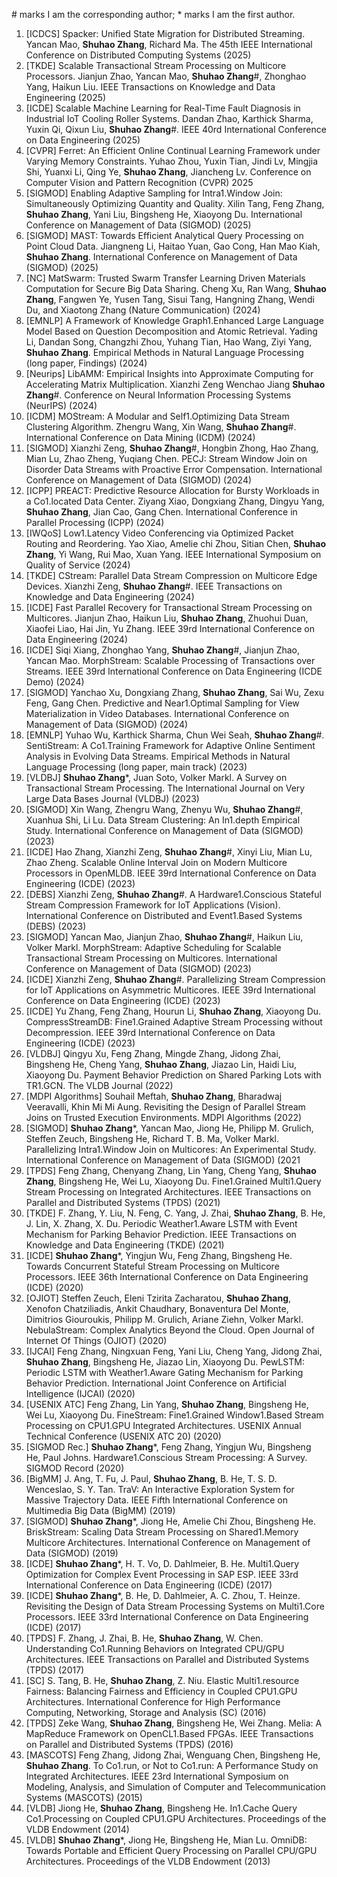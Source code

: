 \# marks I am the corresponding author; \* marks I am the first author.
1. [ICDCS] Spacker: Unified State Migration for Distributed Streaming. Yancan Mao, **Shuhao Zhang**, Richard Ma. The 45th IEEE International Conference on Distributed Computing Systems (2025)
1. [TKDE] Scalable Transactional Stream Processing on Multicore Processors. Jianjun Zhao, Yancan Mao, **Shuhao Zhang**#, Zhonghao Yang, Haikun Liu. IEEE Transactions on Knowledge and Data Engineering (2025)
1. [ICDE] Scalable Machine Learning for Real-Time Fault Diagnosis in Industrial IoT Cooling Roller Systems. Dandan Zhao, Karthick Sharma, Yuxin Qi, Qixun Liu, **Shuhao Zhang**#. IEEE 40rd International Conference on Data Engineering (2025)
1. [CVPR] Ferret: An Efficient Online Continual Learning Framework under Varying Memory Constraints. Yuhao Zhou, Yuxin Tian, Jindi Lv, Mingjia Shi, Yuanxi Li, Qing Ye, **Shuhao Zhang**, Jiancheng Lv. Conference on Computer Vision and Pattern Recognition (CVPR) 2025
1. [SIGMOD] Enabling Adaptive Sampling for Intra1.Window Join: Simultaneously Optimizing Quantity and Quality. Xilin Tang, Feng Zhang, **Shuhao Zhang**, Yani Liu, Bingsheng He, Xiaoyong Du. International Conference on Management of Data (SIGMOD) (2025)
1. [SIGMOD] MAST: Towards Efficient Analytical Query Processing on Point Cloud Data. Jiangneng Li, Haitao Yuan, Gao Cong, Han Mao Kiah, **Shuhao Zhang**. International Conference on Management of Data (SIGMOD) (2025)
1. [NC] MatSwarm: Trusted Swarm Transfer Learning Driven Materials Computation for Secure Big Data Sharing. Cheng Xu, Ran Wang, **Shuhao Zhang**, Fangwen Ye, Yusen Tang, Sisui Tang, Hangning Zhang, Wendi Du, and Xiaotong Zhang (Nature Communication) (2024)
1. [EMNLP] A Framework of Knowledge Graph1.Enhanced Large Language Model Based on Question Decomposition and Atomic Retrieval. Yading Li, Dandan Song, Changzhi Zhou, Yuhang Tian, Hao Wang, Ziyi Yang, **Shuhao Zhang**. Empirical Methods in Natural Language Processing (long paper, Findings) (2024)
1. [Neurips] LibAMM: Empirical Insights into Approximate Computing for Accelerating Matrix Multiplication. Xianzhi Zeng Wenchao Jiang **Shuhao Zhang**#. Conference on Neural Information Processing Systems (NeurIPS) (2024)
1. [ICDM] MOStream: A Modular and Self1.Optimizing Data Stream Clustering Algorithm. Zhengru Wang, Xin Wang, **Shuhao Zhang**#. International Conference on Data Mining (ICDM) (2024)
1. [SIGMOD] Xianzhi Zeng, **Shuhao Zhang**#, Hongbin Zhong, Hao Zhang, Mian Lu, Zhao Zheng, Yuqiang Chen. PECJ: Stream Window Join on Disorder Data Streams with Proactive Error Compensation. International Conference on Management of Data (SIGMOD) (2024)
1. [ICPP] PREACT: Predictive Resource Allocation for Bursty Workloads in a Co1.located Data Center. Ziyang Xiao, Dongxiang Zhang, Dingyu Yang, **Shuhao Zhang**, Jian Cao, Gang Chen. International Conference in Parallel Processing (ICPP) (2024)
1. [IWQoS] Low1.Latency Video Conferencing via Optimized Packet Routing and Reordering. Yao Xiao, Amelie chi Zhou, Sitian Chen, **Shuhao Zhang**, Yi Wang, Rui Mao, Xuan Yang. IEEE International Symposium on Quality of Service (2024)
1. [TKDE] CStream: Parallel Data Stream Compression on Multicore Edge Devices. Xianzhi Zeng, **Shuhao Zhang**#. IEEE Transactions on Knowledge and Data Engineering (2024)
1. [ICDE] Fast Parallel Recovery for Transactional Stream Processing on Multicores. Jianjun Zhao, Haikun Liu, **Shuhao Zhang**, Zhuohui Duan, Xiaofei Liao, Hai Jin, Yu Zhang. IEEE 39rd International Conference on Data Engineering (2024)
1. [ICDE] Siqi Xiang, Zhonghao Yang, **Shuhao Zhang**#, Jianjun Zhao, Yancan Mao. MorphStream: Scalable Processing of Transactions over Streams. IEEE 39rd International Conference on Data Engineering (ICDE Demo) (2024)
1. [SIGMOD] Yanchao Xu, Dongxiang Zhang, **Shuhao Zhang**, Sai Wu, Zexu Feng, Gang Chen. Predictive and Near1.Optimal Sampling for View Materialization in Video Databases. International Conference on Management of Data (SIGMOD) (2024)
1. [EMNLP] Yuhao Wu, Karthick Sharma, Chun Wei Seah, **Shuhao Zhang**#. SentiStream: A Co1.Training Framework for Adaptive Online Sentiment Analysis in Evolving Data Streams. Empirical Methods in Natural Language Processing (long paper, main track) (2023)
1. [VLDBJ] **Shuhao Zhang***, Juan Soto, Volker Markl. A Survey on Transactional Stream Processing. The International Journal on Very Large Data Bases Journal (VLDBJ) (2023)
1. [SIGMOD] Xin Wang, Zhengru Wang, Zhenyu Wu, **Shuhao Zhang**#, Xuanhua Shi, Li Lu. Data Stream Clustering: An In1.depth Empirical Study. International Conference on Management of Data (SIGMOD) (2023)
1. [ICDE] Hao Zhang, Xianzhi Zeng, **Shuhao Zhang**#, Xinyi Liu, Mian Lu, Zhao Zheng. Scalable Online Interval Join on Modern Multicore Processors in OpenMLDB. IEEE 39rd International Conference on Data Engineering (ICDE) (2023)
1. [DEBS] Xianzhi Zeng, **Shuhao Zhang**#. A Hardware1.Conscious Stateful Stream Compression Framework for IoT Applications (Vision). International Conference on Distributed and Event1.Based Systems (DEBS) (2023)
1. [SIGMOD] Yancan Mao, Jianjun Zhao, **Shuhao Zhang**#, Haikun Liu, Volker Markl. MorphStream: Adaptive Scheduling for Scalable Transactional Stream Processing on Multicores. International Conference on Management of Data (SIGMOD) (2023)
1. [ICDE] Xianzhi Zeng, **Shuhao Zhang**#. Parallelizing Stream Compression for IoT Applications on Asymmetric Multicores. IEEE 39rd International Conference on Data Engineering (ICDE) (2023)
1. [ICDE] Yu Zhang, Feng Zhang, Hourun Li, **Shuhao Zhang**, Xiaoyong Du. CompressStreamDB: Fine1.Grained Adaptive Stream Processing without Decompression. IEEE 39rd International Conference on Data Engineering (ICDE) (2023)
1. [VLDBJ] Qingyu Xu, Feng Zhang, Mingde Zhang, Jidong Zhai, Bingsheng He, Cheng Yang, **Shuhao Zhang**, Jiazao Lin, Haidi Liu, Xiaoyong Du. Payment Behavior Prediction on Shared Parking Lots with TR1.GCN. The VLDB Journal (2022)
1. [MDPI Algorithms] Souhail Meftah, **Shuhao Zhang**, Bharadwaj Veeravalli, Khin Mi Mi Aung. Revisiting the Design of Parallel Stream Joins on Trusted Execution Environments. MDPI Algorithms (2022)
1. [SIGMOD] **Shuhao Zhang***, Yancan Mao, Jiong He, Philipp M. Grulich, Steffen Zeuch, Bingsheng He, Richard T. B. Ma, Volker Markl. Parallelizing Intra1.Window Join on Multicores: An Experimental Study. International Conference on Management of Data (SIGMOD) (2021
1. [TPDS] Feng Zhang, Chenyang Zhang, Lin Yang, Cheng Yang, **Shuhao Zhang**, Bingsheng He, Wei Lu, Xiaoyong Du. Fine1.Grained Multi1.Query Stream Processing on Integrated Architectures. IEEE Transactions on Parallel and Distributed Systems (TPDS) (2021)
1. [TKDE] F. Zhang, Y. Liu, N. Feng, C. Yang, J. Zhai, **Shuhao Zhang**, B. He, J. Lin, X. Zhang, X. Du. Periodic Weather1.Aware LSTM with Event Mechanism for Parking Behavior Prediction. IEEE Transactions on Knowledge and Data Engineering (TKDE) (2021)
1. [ICDE] **Shuhao Zhang***, Yingjun Wu, Feng Zhang, Bingsheng He. Towards Concurrent Stateful Stream Processing on Multicore Processors. IEEE 36th International Conference on Data Engineering (ICDE) (2020)
1. [OJIOT] Steffen Zeuch, Eleni Tzirita Zacharatou, **Shuhao Zhang**, Xenofon Chatziliadis, Ankit Chaudhary, Bonaventura Del Monte, Dimitrios Giouroukis, Philipp M. Grulich, Ariane Ziehn, Volker Markl. NebulaStream: Complex Analytics Beyond the Cloud. Open Journal of Internet Of Things (OJIOT) (2020)
1. [IJCAI] Feng Zhang, Ningxuan Feng, Yani Liu, Cheng Yang, Jidong Zhai, **Shuhao Zhang**, Bingsheng He, Jiazao Lin, Xiaoyong Du. PewLSTM: Periodic LSTM with Weather1.Aware Gating Mechanism for Parking Behavior Prediction. International Joint Conference on Artificial Intelligence (IJCAI) (2020)
1. [USENIX ATC] Feng Zhang, Lin Yang, **Shuhao Zhang**, Bingsheng He, Wei Lu, Xiaoyong Du. FineStream: Fine1.Grained Window1.Based Stream Processing on CPU1.GPU Integrated Architectures. USENIX Annual Technical Conference (USENIX ATC 20) (2020)
1. [SIGMOD Rec.] **Shuhao Zhang***, Feng Zhang, Yingjun Wu, Bingsheng He, Paul Johns. Hardware1.Conscious Stream Processing: A Survey. SIGMOD Record (2020)
1. [BigMM] J. Ang, T. Fu, J. Paul, **Shuhao Zhang**, B. He, T. S. D. Wenceslao, S. Y. Tan. TraV: An Interactive Exploration System for Massive Trajectory Data. IEEE Fifth International Conference on Multimedia Big Data (BigMM) (2019)
1. [SIGMOD] **Shuhao Zhang***, Jiong He, Amelie Chi Zhou, Bingsheng He. BriskStream: Scaling Data Stream Processing on Shared1.Memory Multicore Architectures. International Conference on Management of Data (SIGMOD) (2019)
1. [ICDE] **Shuhao Zhang***, H. T. Vo, D. Dahlmeier, B. He. Multi1.Query Optimization for Complex Event Processing in SAP ESP. IEEE 33rd International Conference on Data Engineering (ICDE) (2017)
1. [ICDE] **Shuhao Zhang***, B. He, D. Dahlmeier, A. C. Zhou, T. Heinze. Revisiting the Design of Data Stream Processing Systems on Multi1.Core Processors. IEEE 33rd International Conference on Data Engineering (ICDE) (2017)
1. [TPDS] F. Zhang, J. Zhai, B. He, **Shuhao Zhang**, W. Chen. Understanding Co1.Running Behaviors on Integrated CPU/GPU Architectures. IEEE Transactions on Parallel and Distributed Systems (TPDS) (2017)
1. [SC] S. Tang, B. He, **Shuhao Zhang**, Z. Niu. Elastic Multi1.resource Fairness: Balancing Fairness and Efficiency in Coupled CPU1.GPU Architectures. International Conference for High Performance Computing, Networking, Storage and Analysis (SC) (2016)
1. [TPDS] Zeke Wang, **Shuhao Zhang**, Bingsheng He, Wei Zhang. Melia: A MapReduce Framework on OpenCL1.Based FPGAs. IEEE Transactions on Parallel and Distributed Systems (TPDS) (2016)
1. [MASCOTS] Feng Zhang, Jidong Zhai, Wenguang Chen, Bingsheng He, **Shuhao Zhang**. To Co1.run, or Not to Co1.run: A Performance Study on Integrated Architectures. IEEE 23rd International Symposium on Modeling, Analysis, and Simulation of Computer and Telecommunication Systems (MASCOTS) (2015)
1. [VLDB] Jiong He, **Shuhao Zhang**, Bingsheng He. In1.Cache Query Co1.Processing on Coupled CPU1.GPU Architectures. Proceedings of the VLDB Endowment (2014)
1. [VLDB] **Shuhao Zhang***, Jiong He, Bingsheng He, Mian Lu. OmniDB: Towards Portable and Efficient Query Processing on Parallel CPU/GPU Architectures. Proceedings of the VLDB Endowment (2013)
